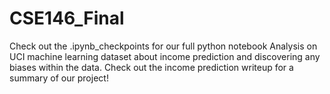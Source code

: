 # CSE146_Final
Check out the .ipynb_checkpoints for our full python notebook
Analysis on UCI machine learning dataset about income prediction and discovering any biases within the data.
Check out the income prediction writeup for a summary of our project!
